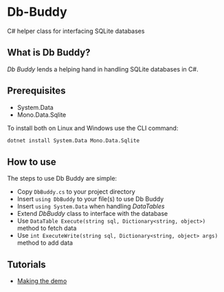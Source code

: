 # Db-Buddy
C# helper class for interfacing SQLite databases

## What is Db Buddy?
*Db Buddy* lends a helping hand in handling SQLite databases in C#.

## Prerequisites

- System.Data
- Mono.Data.Sqlite

To install both on Linux and Windows use the CLI command:
```bash 
dotnet install System.Data Mono.Data.Sqlite
```

## How to use

The steps to use Db Buddy are simple:

- Copy `DbBuddy.cs` to your project directory
- Insert `using DbBuddy` to your file(s) to use Db Buddy
- Insert `using System.Data` when handling *DataTables*
- Extend *DbBuddy* class to interface with the database
- Use `DataTable Execute(string sql, Dictionary<string, object>)` method to fetch data
- Use `int ExecuteWrite(string sql, Dictionary<string, object> args)` method to add data

## Tutorials

- [Making the demo](tutorials/demo.md)
